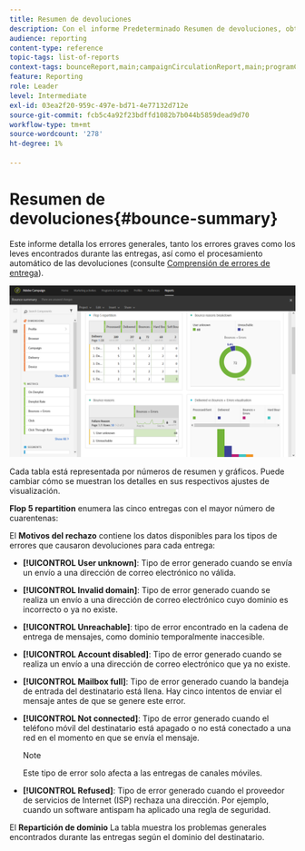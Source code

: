 ```yaml
---
title: Resumen de devoluciones
description: Con el informe Predeterminado Resumen de devoluciones, obtenga información sobre el estado de las campañas enviadas y los errores que puedan haber encontrado.
audience: reporting
content-type: reference
topic-tags: list-of-reports
context-tags: bounceReport,main;campaignCirculationReport,main;programCirculationReport,main
feature: Reporting
role: Leader
level: Intermediate
exl-id: 03ea2f20-959c-497e-bd71-4e77132d712e
source-git-commit: fcb5c4a92f23bdffd1082b7b044b5859dead9d70
workflow-type: tm+mt
source-wordcount: '278'
ht-degree: 1%

---
```


# Resumen de devoluciones{#bounce-summary}

Este informe detalla los errores generales, tanto los errores graves como los leves encontrados durante las entregas, así como el procesamiento automático de las devoluciones (consulte [Comprensión de errores de entrega](../../sending/using/understanding-delivery-failures.md)).

![](assets/campaign_reports_bounces.png)

Cada tabla está representada por números de resumen y gráficos. Puede cambiar cómo se muestran los detalles en sus respectivos ajustes de visualización.

**Flop 5 repartition** enumera las cinco entregas con el mayor número de cuarentenas:

El **Motivos del rechazo** contiene los datos disponibles para los tipos de errores que causaron devoluciones para cada entrega:

* **[!UICONTROL User unknown]**: Tipo de error generado cuando se envía un envío a una dirección de correo electrónico no válida.
* **[!UICONTROL Invalid domain]**: Tipo de error generado cuando se realiza un envío a una dirección de correo electrónico cuyo dominio es incorrecto o ya no existe.
* **[!UICONTROL Unreachable]**: tipo de error encontrado en la cadena de entrega de mensajes, como dominio temporalmente inaccesible.
* **[!UICONTROL Account disabled]**: Tipo de error generado cuando se realiza un envío a una dirección de correo electrónico que ya no existe.
* **[!UICONTROL Mailbox full]**: Tipo de error generado cuando la bandeja de entrada del destinatario está llena. Hay cinco intentos de enviar el mensaje antes de que se genere este error.
* **[!UICONTROL Not connected]**: Tipo de error generado cuando el teléfono móvil del destinatario está apagado o no está conectado a una red en el momento en que se envía el mensaje.

  >[!NOTE]
  >
  >Este tipo de error solo afecta a las entregas de canales móviles.

* **[!UICONTROL Refused]**: Tipo de error generado cuando el proveedor de servicios de Internet (ISP) rechaza una dirección. Por ejemplo, cuando un software antispam ha aplicado una regla de seguridad.

El **Repartición de dominio** La tabla muestra los problemas generales encontrados durante las entregas según el dominio del destinatario.
